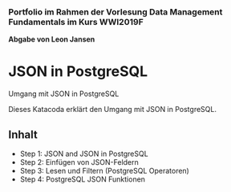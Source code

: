 ### Portfolio im Rahmen der Vorlesung Data Management Fundamentals im Kurs WWI2019F

**Abgabe von Leon Jansen**
# JSON in PostgreSQL

Umgang mit JSON in PostgreSQL

Dieses Katacoda erklärt den Umgang mit JSON in PostgreSQL.



## Inhalt

- Step 1: JSON and JSON in PostgreSQL
- Step 2: Einfügen von JSON-Feldern
- Step 3: Lesen und Filtern (PostgreSQL Operatoren)
- Step 4: PostgreSQL JSON Funktionen
